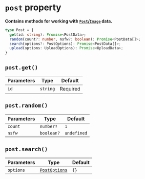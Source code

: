 <script setup>
import HrefBadge from '../components/HrefBadge.vue'
</script>

# `post` property
**Contains methods for working with [`Post`/`Image`](https://docs.nekos.moe/structures.html#post-image-data) data.**
```ts
type Post = {
  get(id: string): Promise<PostData>;
  random(count?: number, nsfw?: boolean): Promise<PostData[]>;
  search(options?: PostOptions): Promise<PostData[]>;
  upload(options: UploadOptions): Promise<UploadData>;
}
```

## `post.get()` <Badge type="info" text="async" /> <HrefBadge text="PostData" link="/reference/types/data#postdata" />
| Parameters | Type     | Default  |
| ---------- | -------- | -------- |
| `id`       | `string` | Required |

## `post.random()` <Badge type="info" text="async" /> <HrefBadge text="Array&lt;PostData&gt;" link="/reference/types/data#postdata" />
| Parameters | Type       | Default     |
| ---------- | ---------- | ----------- |
| `count`    | `number?`  | `1`         |
| `nsfw`     | `boolean?` | `undefined` |

## `post.search()` <Badge type="info" text="async" /> <HrefBadge text="Array&lt;PostData&gt;" link="/reference/types/data#postdata" />
| Parameters | Type                                                  | Default  |
| ---------- | ----------------------------------------------------- | -------- |
| `options`  | [`PostOptions`](/reference/types/options#postoptions) | `{}`     |
